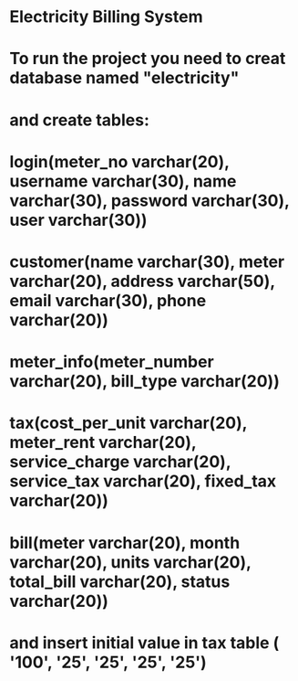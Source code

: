 # Electricity Billing System
# To run the project you need to creat database named "electricity"
# and create tables:
 # login(meter_no varchar(20), username varchar(30), name varchar(30), password varchar(30), user varchar(30))
 # customer(name varchar(30), meter varchar(20), address varchar(50), email varchar(30), phone varchar(20))
 # meter_info(meter_number varchar(20), bill_type varchar(20))
 # tax(cost_per_unit varchar(20), meter_rent varchar(20), service_charge varchar(20), service_tax varchar(20), fixed_tax varchar(20))
 # bill(meter varchar(20), month varchar(20), units varchar(20), total_bill varchar(20), status varchar(20))
 
 # and insert initial value in tax table ( '100', '25', '25', '25', '25')
